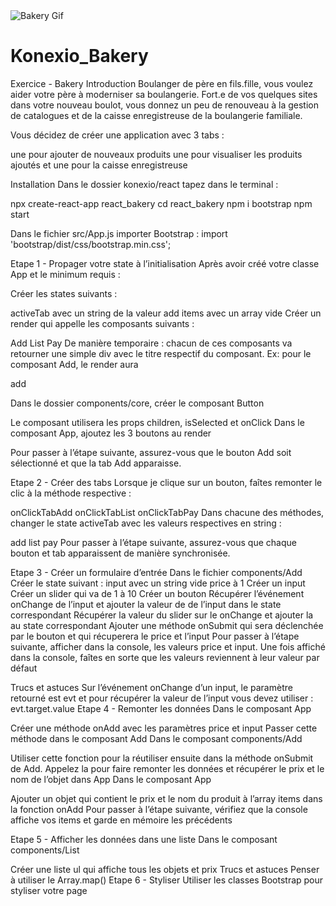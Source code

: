 <img src="https://github.com/arturproj/React--Bakery/blob/master/react-bakery.gif" alt="Bakery Gif" style="max-width:100%;">

# Konexio_Bakery
Exercice - Bakery
Introduction
Boulanger de père en fils.fille, vous voulez aider votre père à moderniser sa boulangerie. Fort.e de vos quelques sites dans votre nouveau boulot, vous donnez un peu de renouveau à la gestion de catalogues et de la caisse enregistreuse de la boulangerie familiale.

Vous décidez de créer une application avec 3 tabs :

une pour ajouter de nouveaux produits
une pour visualiser les produits ajoutés
et une pour la caisse enregistreuse

Installation
Dans le dossier konexio/react tapez dans le terminal :

npx create-react-app react_bakery
cd react_bakery
npm i bootstrap
npm start

Dans le fichier src/App.js importer Bootstrap : import 'bootstrap/dist/css/bootstrap.min.css';

Etape 1 - Propager votre state à l’initialisation
Après avoir créé votre classe App et le minimum requis :

Créer les states suivants :

activeTab avec un string de la valeur add
items avec un array vide
Créer un render qui appelle les composants suivants :

Add
List
Pay
De manière temporaire : chacun de ces composants va retourner une simple div avec le titre respectif du composant. Ex: pour le composant Add, le render aura <div>add</div>

Dans le dossier components/core, créer le composant Button

Le composant utilisera les props children, isSelected et onClick
Dans le composant App, ajoutez les 3 boutons au render

Pour passer à l’étape suivante, assurez-vous que le bouton Add soit sélectionné et que la tab Add apparaisse.

Etape 2 - Créer des tabs
Lorsque je clique sur un bouton, faîtes remonter le clic à la méthode respective :

onClickTabAdd
onClickTabList
onClickTabPay
Dans chacune des méthodes, changer le state activeTab avec les valeurs respectives en string :

add
list
pay
Pour passer à l’étape suivante, assurez-vous que chaque bouton et tab apparaissent de manière synchronisée.

Etape 3 - Créer un formulaire d’entrée
Dans le fichier components/Add
Créer le state suivant :
input avec un string vide
price à 1
Créer un input
Créer un slider qui va de 1 à 10
Créer un bouton
Récupérer l’événement onChange de l’input et ajouter la valeur de de l’input dans le state correspondant
Récupérer la valeur du slider sur le onChange et ajouter la au state correspondant
Ajouter une méthode onSubmit qui sera déclenchée par le bouton et qui récuperera le price et l’input
Pour passer à l’étape suivante, afficher dans la console, les valeurs price et input. Une fois affiché dans la console, faîtes en sorte que les valeurs reviennent à leur valeur par défaut

Trucs et astuces
Sur l’événement onChange d’un input, le paramètre retourné est evt et pour récupérer la valeur de l’input vous devez utiliser : evt.target.value
Etape 4 - Remonter les données
Dans le composant App

Créer une méthode onAdd avec les paramètres price et input
Passer cette méthode dans le composant Add
Dans le composant components/Add

Utiliser cette fonction pour la réutiliser ensuite dans la méthode onSubmit de Add. Appelez la pour faire remonter les données et récupérer le prix et le nom de l’objet dans App
Dans le composant App

Ajouter un objet qui contient le prix et le nom du produit à l’array items dans la fonction onAdd
Pour passer à l’étape suivante, vérifiez que la console affiche vos items et garde en mémoire les précédents

Etape 5 - Afficher les données dans une liste
Dans le composant components/List

Créer une liste ul qui affiche tous les objets et prix
Trucs et astuces
Penser à utiliser le Array.map()
Etape 6 - Styliser
Utiliser les classes Bootstrap pour styliser votre page
